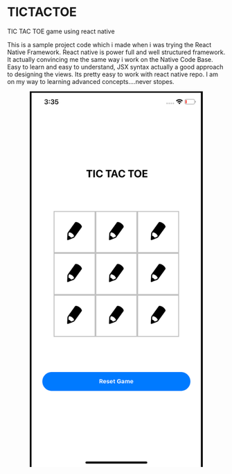 # TICTACTOE
TIC TAC TOE game using react native

This is a sample project code which i made when i was trying the React Native Framework.
React native is power full and well structured framework. It actually convincing me the same way i work on the Native Code Base.
Easy to learn and easy to understand, JSX syntax actually a good approach to designing the views.
Its pretty easy to work with react native repo. I am on my way to learning advanced concepts....never stopes.
<p align="center">
  <img src="https://github.com/AdarshEpic/TICTACTOE/blob/master/TICTACTOE.png?raw=true" width=400 />
 </p>
 
